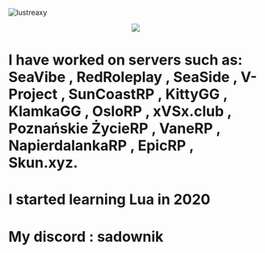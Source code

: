 
<p align="left"> <img src="https://komarev.com/ghpvc/?username=lustreaxy&label=Profile%20views&color=0e75b6&style=flat" alt="lustreaxy" /> </p>
<p align="center"> <img src="https://cdn.discordapp.com/attachments/1378824635063210036/1397341533191012362/siemka-kotek.gif?ex=68874df6&is=6885fc76&hm=1102b64edcef16fe392aa0de02f886a680a98274e99eade3a1587322919300a8&" /> </p>

# I have worked on servers such as: SeaVibe , RedRoleplay , SeaSide , V-Project , SunCoastRP , KittyGG , KlamkaGG , OsloRP , xVSx.club , Poznańskie ŻycieRP , VaneRP , NapierdalankaRP , EpicRP , Skun.xyz.

# I started learning Lua in 2020

# My discord : sadownik

